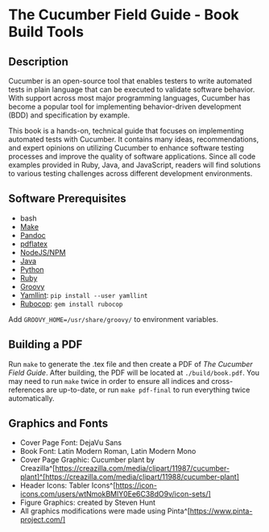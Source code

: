 # The Cucumber Field Guide - Book Build Tools

## Description

Cucumber is an open-source tool that enables testers to write automated tests in plain language that can be executed to validate software behavior. With support across most major programming languages, Cucumber has become a popular tool for implementing behavior-driven development (BDD) and specification by example.

This book is a hands-on, technical guide that focuses on implementing automated tests with Cucumber. It contains many ideas, recommendations, and expert opinions on utilizing Cucumber to enhance software testing processes and improve the quality of software applications. Since all code examples provided in Ruby, Java, and JavaScript, readers will find solutions to various testing challenges across different development environments.

## Software Prerequisites

- bash
- [Make](https://www.gnu.org/software/make/)
- [Pandoc](https://pandoc.org/)
- [pdflatex](https://www.math.rug.nl/~trentelman/jacob/pdflatex/pdflatex.html)
- [NodeJS/NPM](https://nodejs.org)
- [Java](https://java.com)
- [Python](https://www.python.org/)
- [Ruby](https://www.ruby-lang.org/en/)
- [Groovy](https://groovy.apache.org/download.html)
- [Yamllint](https://yamllint.readthedocs.io/en/stable/): `pip install --user yamllint`
- [Rubocop](https://github.com/rubocop/rubocop): `gem install rubocop`

Add `GROOVY_HOME=/usr/share/groovy/` to environment variables.

## Building a PDF

Run `make` to generate the .tex file and then create a PDF of *The Cucumber Field Guide*. After building, the PDF will be located at `./build/book.pdf`. You may need to run `make` twice in order to ensure all indices and cross-references are up-to-date, or run `make pdf-final` to run everything twice automatically.

## Graphics and Fonts

- Cover Page Font: DejaVu Sans
- Book Font: Latin Modern Roman, Latin Modern Mono
- Cover Page Graphic: Cucumber plant by Creazilla^[https://creazilla.com/media/clipart/11987/cucumber-plant]^[https://creazilla.com/media/clipart/11988/cucumber-plant]
- Header Icons: Tabler Icons^[https://icon-icons.com/users/wtNmokBMlY0Ee6C38dO9v/icon-sets/]
- Figure Graphics: created by Steven Hunt
- All graphics modifications were made using Pinta^[https://www.pinta-project.com/]
